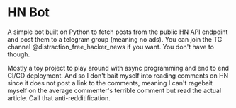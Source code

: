 # HN Bot

A simple bot built on Python to fetch posts from the public HN API endpoint and post them to a telegram group (meaning no ads).
You can join the TG channel @distraction_free_hacker_news if you want. You don't have to though.

Mostly a toy project to play around with async programming and end to end CI/CD deployment.
And so I don't bait myself into reading comments on HN since it does not post a link to the comments, meaning I can't ragebait myself on the average commenter's terrible comment but read the actual article. Call that anti-redditification.
